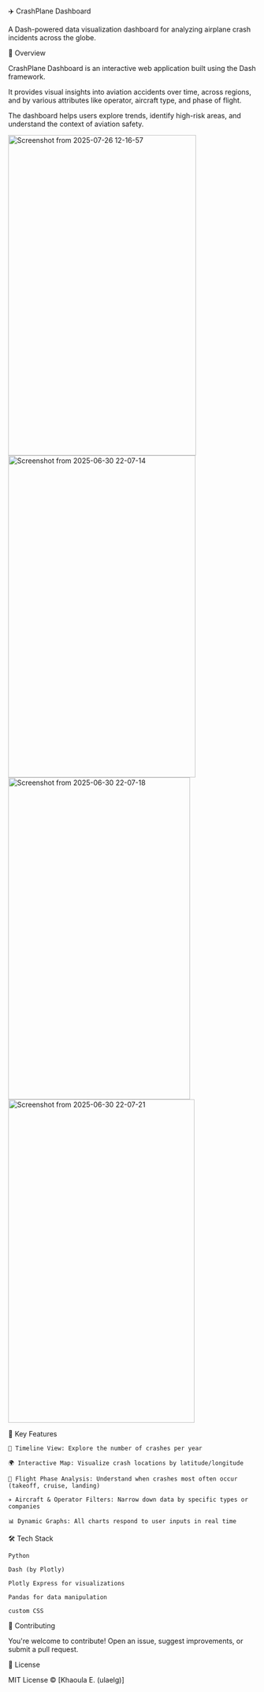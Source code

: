
✈️ CrashPlane Dashboard

A Dash-powered data visualization dashboard for analyzing airplane crash incidents across the globe.

📌 Overview

CrashPlane Dashboard is an interactive web application built using the Dash framework.

It provides visual insights into aviation accidents over time, across regions, and by various attributes like operator, aircraft type, and phase of flight.

The dashboard helps users explore trends, identify high-risk areas, and understand the context of aviation safety.


<img width="381" height="650" alt="Screenshot from 2025-07-26 12-16-57" src="https://github.com/user-attachments/assets/393151e8-49a9-4977-ad0c-4d1a93a91915" />
<img width="380" height="653" alt="Screenshot from 2025-06-30 22-07-14" src="https://github.com/user-attachments/assets/8f2c82d3-3922-4b09-8473-46fbb35af234" />
<img width="369" height="653" alt="Screenshot from 2025-06-30 22-07-18" src="https://github.com/user-attachments/assets/4b80fccb-0229-4822-bc2b-e2994c88e48b" />
<img width="378" height="656" alt="Screenshot from 2025-06-30 22-07-21" src="https://github.com/user-attachments/assets/7ad43d74-2c9b-483a-b0fc-85f615752e8c" />


🎯 Key Features

    📅 Timeline View: Explore the number of crashes per year

    🌍 Interactive Map: Visualize crash locations by latitude/longitude

    🛫 Flight Phase Analysis: Understand when crashes most often occur (takeoff, cruise, landing)

    ✈️ Aircraft & Operator Filters: Narrow down data by specific types or companies

    📊 Dynamic Graphs: All charts respond to user inputs in real time

  🛠️ Tech Stack

    Python

    Dash (by Plotly)

    Plotly Express for visualizations

    Pandas for data manipulation

    custom CSS 


🤝 Contributing

You're welcome to contribute! Open an issue, suggest improvements, or submit a pull request.

📜 License

MIT License © [Khaoula E. (ulaelg)]
